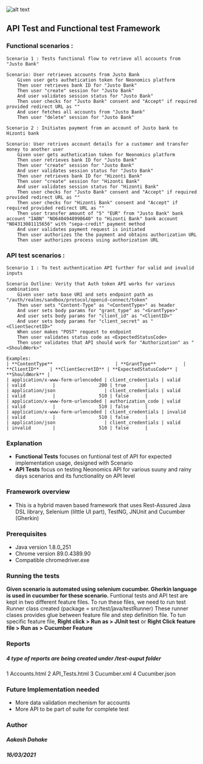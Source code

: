 ![alt text](https://www.neonomics.io/img/logo.svg)

## API Test and Functional test Framework
### Functional scenarios : 
```
Scenario 1 : Tests functional flow to retrieve all accounts from "Justo Bank"

Scenario: User retrieves accounts from Justo Bank
    Given user gets authetication token for Neonomics platform
    Then user retrieves bank ID for "Justo Bank"
    Then user "create" session for "Justo Bank"
    And user validates session status for "Justo Bank"
    Then user checks for "Justo Bank" consent and "Accept" if required provided redirect URL as ""
    And user fetches all accounts from "Justo Bank"
    Then user "delete" session for "Justo Bank"
```



```
Scenario 2 : Initiates payment from an account of Justo bank to Hizonti bank 

Scenario: User retrives account details for a customer and transfer money to another user
    Given user gets authetication token for Neonomics platform
    Then user retrieves bank ID for "Justo Bank"
    Then user "create" session for "Justo Bank"
    And user validates session status for "Justo Bank"
    Then user retrieves bank ID for "Hizonti Bank"
    Then user "create" session for "Hizonti Bank"
    And user validates session status for "Hizonti Bank"
    Then user checks for "Justo Bank" consent and "Accept" if required provided redirect URL as ""
    Then user checks for "Hizonti Bank" consent and "Accept" if required provided redirect URL as ""
    Then user transfer amount of "5" "EUR" from "Justo Bank" bank account "IABN" "NO6404948998640" to "Hizonti Bank" bank account "NO4313081115656" with "sepa-credit" payment method
    And user validates payment request is initiated
    Then user authorizes the the payment and obtains authorization URL
    Then user authorizes process using authorization URL
```  
    
### API test scenarios : 
```
Scenario 1 : To test authentication API further for valid and invalid inputs

Scenario Outline: Verity that Auth token API works for various combinations
    Given user sets base URI and sets endpoint path as "/auth/realms/sandbox/protocol/openid-connect/token"
    Then user sets "Content-Type" as "<ContentType>" as header
    And user sets body params for "grant_type" as "<GrantType>"
    And user sets body params for "client_id" as "<ClientID>"
    And user sets body params for "client_secret" as "<ClientSecretID>"
    When user makes "POST" request to endpoint
    Then user validates status code as <ExpectedStatusCode>
    Then user validates that API should work for "Authorization" as "<ShouldWork>"

Examples: 
| **ContentType**                       | **GrantType**          | **ClientID**    | **ClientSecretID** | **ExpectedStatusCode** | **ShouldWork** |
| application/x-www-form-urlencoded | client_credentials | valid       | valid          |                200 | true       |
| application/json                  | client_credentials | valid       | valid          |                510 | false      |
| application/x-www-form-urlencoded | authorization_code | valid       | valid          |                510 | false      |
| application/x-www-form-urlencoded | client_credentials | invalid     | valid          |                510 | false      |
| application/json                  | client_credentials | valid       | invalid        |                510 | false      |
```
### Explanation
- **Functional Tests** focuses on funtional test of API for expected implementation usage, designed with Scenario
- **API Tests** focus on testing Neonomics API for various suuny and rainy days scenarios and its functionality on API level

### Framework overview
- This is a hybrid maven based framework that uses Rest-Assured Java DSL library, Selenium (lilttle UI part), TestNG, JNUnit and Cucumber (Gherkin)

### Prerequisites
- Java version 1.8.0_251
- Chrome version 89.0.4389.90
- Compatible chromedriver.exe

### Running the tests
**Given scenario is automated using selenium cucumber. Gherkin language is used in cucumber for these scenario.**
Funtional tests and API test are kept in two different feature files.
To run these files, we need to run test Runner class created (package = src/test/java/testRunner)
These runner clases provides glue between feature file and step definition file.
To tun specific feature file, **Right click > Run as > JUnit test** or **Right Click feature file > Run as > Cucumber Feature**

### Reports
##### 4 type of reports are being created under **/test-ouput** folder
  1 Accounts.html
  2 API_Tests.html
  3 Cucumber.xml
  4 Cucumber.json

### Future Implementation needed
- More data validation mechenism for accounts
- More API to be part of suite for complete test



### Author
##### Aakash Dahake
##### 16/03/2021






